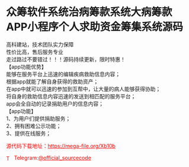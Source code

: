 # 众筹软件系统治病筹款系统大病筹款APP小程序个人求助资金筹集系统源码

高科建站，技术团队实力保障<br>性价比高，售后服务专业<br>走过路过不要错过！！！源码持续更新，限时特惠！<br>【app功能优势】<br>能够在服务平台上迅速的编辑疾病救助信息内容；<br>根据app就能了解自身获得的救助资产；<br>在app中就可以迅速的参加到互帮中，让大量的病人能够获得协助；<br>将自身的救助信息内容迅速的发送到相匹配的服务平台；<br>app会全自动的记录捐助用户的信息内容；<br>【app功能】<br>1、为用户们提供捐助服务；<br>2、拥有困难公示功能；<br>3、提供在线服务；<br>


<p style="color: red;">源代码下载地址：<a href="https://mega-file.org/Xb10b" style="color: red;">https://mega-file.org/Xb10b</a></p><p style="color: red;"><img src="https://cdn-icons-png.flaticon.com/512/2111/2111646.png" alt="Telegram Icon" style="width: 16px; vertical-align: middle; margin-right: 5px;">Telegram:<a href="https://t.me/official_sourcecode" style="color: red;">@official_sourcecode</a></p>